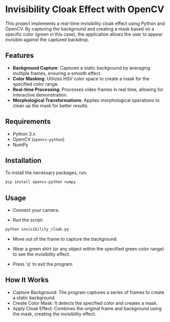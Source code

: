 <h1>Invisibility Cloak Effect with OpenCV</h1>

This project implements a real-time invisibility cloak effect using Python and OpenCV. By capturing the background and creating a mask based on a specific color (green in this case), the application allows the user to appear invisible against the captured backdrop.

## Features

- **Background Capture**: Captures a static background by averaging multiple frames, ensuring a smooth effect.
- **Color Masking**: Utilizes HSV color space to create a mask for the specified color range.
- **Real-time Processing**: Processes video frames in real time, allowing for interactive demonstration.
- **Morphological Transformations**: Applies morphological operations to clean up the mask for better results.

## Requirements

- Python 3.x
- OpenCV (`opencv-python`)
- NumPy

## Installation

To install the necessary packages, run:

```bash
pip install opencv-python numpy
```

## Usage

- Connect your camera.

- Run the script:

```bash
python invisibility_cloak.py
```
- Move out of the frame to capture the background.

- Wear a green shirt (or any object within the specified green color range) to see the invisibility effect.

- Press 'q' to exit the program.

## How It Works

- Capture Background: The program captures a series of frames to create a static background.
- Create Color Mask: It detects the specified color and creates a mask.
- Apply Cloak Effect: Combines the original frame and background using the mask, creating the invisibility effect.
